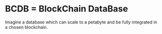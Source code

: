 # BCDB = BlockChain DataBase

Imagine a database which can scale to a petabyte and be fully integrated in a chosen blockchain.